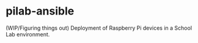 # pilab-ansible
(WIP/Figuring things out) Deployment of Raspberry Pi devices in a School Lab environment.
